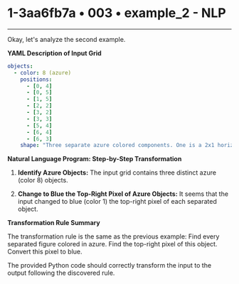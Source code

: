 # 1-3aa6fb7a • 003 • example_2 - NLP

---
Okay, let's analyze the second example.

**YAML Description of Input Grid**

```yaml
objects:
  - color: 8 (azure)
    positions:
      - [0, 4]
      - [0, 5]
      - [1, 5]
      - [2, 2]
      - [3, 2]
      - [3, 3]
      - [5, 4]
      - [6, 4]
      - [6, 3]
    shape: "Three separate azure colored components. One is a 2x1 horizontal shape. Another component is L shaped composed by 3 pixels. The last one is an inverted L shape."
```

**Natural Language Program: Step-by-Step Transformation**

1.  **Identify Azure Objects:** The input grid contains three distinct azure (color 8) objects.

2.  **Change to Blue the Top-Right Pixel of Azure Objects:** It seems that the input changed to blue (color 1) the top-right pixel of each separated object.

**Transformation Rule Summary**

The transformation rule is the same as the previous example: Find every separated figure colored in azure. Find the top-right pixel of this object. Convert this pixel to blue.

The provided Python code should correctly transform the input to the output following the discovered rule.

